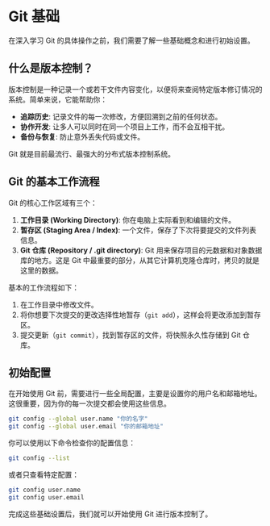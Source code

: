 # Git 基础

在深入学习 Git 的具体操作之前，我们需要了解一些基础概念和进行初始设置。

## 什么是版本控制？

版本控制是一种记录一个或若干文件内容变化，以便将来查阅特定版本修订情况的系统。简单来说，它能帮助你：

*   **追踪历史**: 记录文件的每一次修改，方便回溯到之前的任何状态。
*   **协作开发**: 让多人可以同时在同一个项目上工作，而不会互相干扰。
*   **备份与恢复**: 防止意外丢失代码或文件。

Git 就是目前最流行、最强大的分布式版本控制系统。

## Git 的基本工作流程

Git 的核心工作区域有三个：

1.  **工作目录 (Working Directory)**: 你在电脑上实际看到和编辑的文件。
2.  **暂存区 (Staging Area / Index)**: 一个文件，保存了下次将要提交的文件列表信息。
3.  **Git 仓库 (Repository / .git directory)**: Git 用来保存项目的元数据和对象数据库的地方。这是 Git 中最重要的部分，从其它计算机克隆仓库时，拷贝的就是这里的数据。

基本的工作流程如下：

1.  在工作目录中修改文件。
2.  将你想要下次提交的更改选择性地暂存（`git add`），这样会将更改添加到暂存区。
3.  提交更新（`git commit`），找到暂存区的文件，将快照永久性存储到 Git 仓库。

## 初始配置

在开始使用 Git 前，需要进行一些全局配置，主要是设置你的用户名和邮箱地址。这很重要，因为你的每一次提交都会使用这些信息。

```bash
git config --global user.name "你的名字"
git config --global user.email "你的邮箱地址"
```

你可以使用以下命令检查你的配置信息：

```bash
git config --list
```

或者只查看特定配置：

```bash
git config user.name
git config user.email
```

完成这些基础设置后，我们就可以开始使用 Git 进行版本控制了。